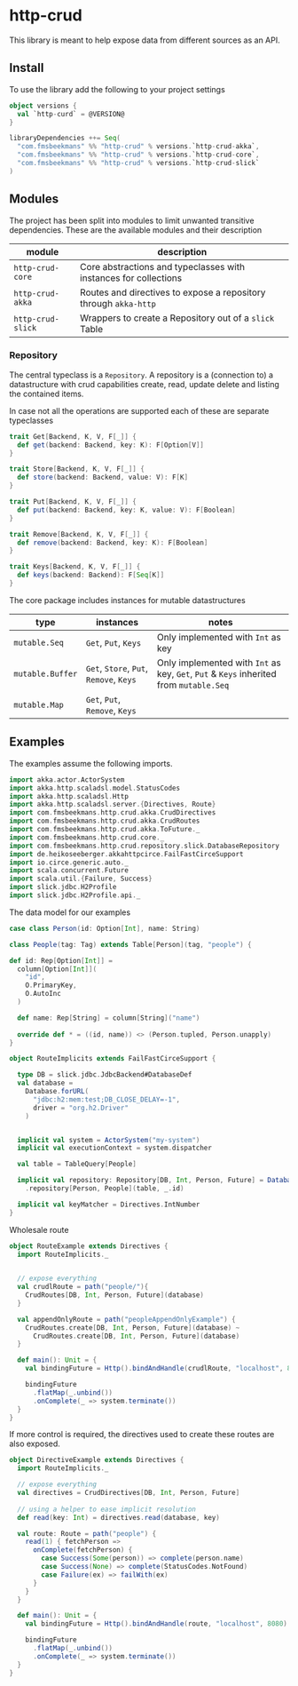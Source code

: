 # http-crud

This library is meant to help expose data from different sources as an API.

## Install

To use the library add the following to your project settings

```scala
object versions {
  val `http-curd` = @VERSION@
}

libraryDependencies ++= Seq(
  "com.fmsbeekmans" %% "http-crud" % versions.`http-crud-akka`,
  "com.fmsbeekmans" %% "http-crud" % versions.`http-crud-core`,
  "com.fmsbeekmans" %% "http-crud" % versions.`http-crud-slick`
)
```

## Modules

The project has been split into modules to limit unwanted transitive dependencies.
These are the available modules and their description

| module             | description                                                      |
|--------------------|------------------------------------------------------------------|
| `http-crud-core`   | Core abstractions and typeclasses with instances for collections |
| `http-crud-akka`   | Routes and directives to expose a repository through `akka-http` |
| `http-crud-slick`  | Wrappers to create a Repository out of a `slick` Table           |

### Repository

The central typeclass is a `Repository`.
A repository is a (connection to) a datastructure with crud capabilities create, read, update delete and listing the contained items.

In case not all the operations are supported each of these are separate typeclasses

```scala mdoc
trait Get[Backend, K, V, F[_]] {
  def get(backend: Backend, key: K): F[Option[V]]
}

trait Store[Backend, K, V, F[_]] {
  def store(backend: Backend, value: V): F[K]
}

trait Put[Backend, K, V, F[_]] {
  def put(backend: Backend, key: K, value: V): F[Boolean]
}

trait Remove[Backend, K, V, F[_]] {
  def remove(backend: Backend, key: K): F[Boolean]
}

trait Keys[Backend, K, V, F[_]] {
  def keys(backend: Backend): F[Seq[K]]
}
```

The core package includes instances for mutable datastructures

| type             | instances                                    | notes                                                                                   |
|------------------|----------------------------------------------|-----------------------------------------------------------------------------------------|
| `mutable.Seq`    | `Get`, `Put`, `Keys`                      | Only implemented with `Int` as key                                                        |
| `mutable.Buffer` | `Get`, `Store`, `Put`, `Remove`, `Keys` | Only implemented with `Int` as key, `Get`, `Put` & `Keys` inherited from `mutable.Seq` |
| `mutable.Map`    | `Get`, `Put`, `Remove`, `Keys`           |                                                                                         |



## Examples

The examples assume the following imports.
```scala mdoc:reset
import akka.actor.ActorSystem
import akka.http.scaladsl.model.StatusCodes
import akka.http.scaladsl.Http
import akka.http.scaladsl.server.{Directives, Route}
import com.fmsbeekmans.http.crud.akka.CrudDirectives
import com.fmsbeekmans.http.crud.akka.CrudRoutes
import com.fmsbeekmans.http.crud.akka.ToFuture._ 
import com.fmsbeekmans.http.crud.core._
import com.fmsbeekmans.http.crud.repository.slick.DatabaseRepository
import de.heikoseeberger.akkahttpcirce.FailFastCirceSupport
import io.circe.generic.auto._
import scala.concurrent.Future
import scala.util.{Failure, Success}
import slick.jdbc.H2Profile
import slick.jdbc.H2Profile.api._
```

The data model for our examples

```scala mdoc
case class Person(id: Option[Int], name: String)

class People(tag: Tag) extends Table[Person](tag, "people") {

def id: Rep[Option[Int]] =
  column[Option[Int]](
    "id",
    O.PrimaryKey,
    O.AutoInc
  )

  def name: Rep[String] = column[String]("name")
  
  override def * = ((id, name)) <> (Person.tupled, Person.unapply)
}
```


```scala mdoc
object RouteImplicits extends FailFastCirceSupport {

  type DB = slick.jdbc.JdbcBackend#DatabaseDef
  val database =
    Database.forURL(
      "jdbc:h2:mem:test;DB_CLOSE_DELAY=-1",
      driver = "org.h2.Driver"
    )


  implicit val system = ActorSystem("my-system")
  implicit val executionContext = system.dispatcher  

  val table = TableQuery[People]

  implicit val repository: Repository[DB, Int, Person, Future] = DatabaseRepository(H2Profile)
    .repository[Person, People](table, _.id)

  implicit val keyMatcher = Directives.IntNumber
}
```

Wholesale route
```scala mdoc
object RouteExample extends Directives {
  import RouteImplicits._
    

  // expose everything
  val crudlRoute = path("people/"){
    CrudRoutes[DB, Int, Person, Future](database)
  }

  val appendOnlyRoute = path("peopleAppendOnlyExample") { 
    CrudRoutes.create[DB, Int, Person, Future](database) ~ 
      CrudRoutes.create[DB, Int, Person, Future](database)
  }

  def main(): Unit = {
    val bindingFuture = Http().bindAndHandle(crudlRoute, "localhost", 8080)

    bindingFuture
      .flatMap(_.unbind())
      .onComplete(_ => system.terminate())
  }
}
```

If more control is required, the directives used to create these routes are also exposed.
```scala mdoc
object DirectiveExample extends Directives {
  import RouteImplicits._

  // expose everything
  val directives = CrudDirectives[DB, Int, Person, Future]
  
  // using a helper to ease implicit resolution
  def read(key: Int) = directives.read(database, key)

  val route: Route = path("people") {
    read(1) { fetchPerson =>
      onComplete(fetchPerson) {
        case Success(Some(person)) => complete(person.name)
        case Success(None) => complete(StatusCodes.NotFound)
        case Failure(ex) => failWith(ex)
      }
    }
  }

  def main(): Unit = {
    val bindingFuture = Http().bindAndHandle(route, "localhost", 8080)

    bindingFuture
      .flatMap(_.unbind())
      .onComplete(_ => system.terminate())
  }
}
```